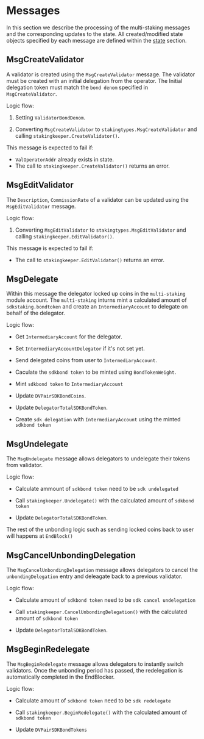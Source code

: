 <!--
order: 3
-->

# Messages

In this section we describe the processing of the multi-staking messages and the corresponding updates to the state. 
All created/modified state objects specified by each message are defined within the [state](./02_state.md) section.

## MsgCreateValidator

A validator is created using the `MsgCreateValidator` message.
The validator must be created with an initial delegation from the operator. 
The Initial delegation token must match the `bond denom` specified in `MsgCreateValidator`.

Logic flow:

1. Setting `ValidatorBondDenom`.

2. Converting `MsgCreateValidator` to `stakingtypes.MsgCreateValidator` and
calling `stakingkeeper.CreateValidator()`.

This message is expected to fail if:

* `ValOperatorAddr` already exists in state.
* The call to `stakingkeeper.CreateValidator()` returns an error.

## MsgEditValidator

The `Description`, `CommissionRate` of a validator can be updated using the
`MsgEditValidator` message.

Logic flow:

1. Converting `MsgEditValidator` to `stakingtypes.MsgEditValidator` and
calling `stakingkeeper.EditValidator()`.

This message is expected to fail if:

* The call to `stakingkeeper.EditValidator()` returns an error.

## MsgDelegate

Within this message the delegator locked up coins in the `multi-staking` module account. 
The `multi-staking` inturns mint a calculated amount of `sdkstaking.bondtoken` and
create an `IntermediaryAccount` to delegate on behalf of the delegator.

Logic flow:

* Get `IntermediaryAccount` for the delegator.

* Set `IntermediaryAccountDelegator` if it's not set yet.

* Send delegated coins from user to `IntermediaryAccount`.

* Caculate the `sdkbond token` to be minted using `BondTokenWeight`.

* Mint `sdkbond token` to `IntermediaryAccount`

* Update `DVPairSDKBondCoins`.

* Update `DelegatorTotalSDKBondToken`.

* Create `sdk delegation` with `IntermediaryAccount` using the minted `sdkbond token`

## MsgUndelegate

The `MsgUndelegate` message allows delegators to undelegate their tokens from
validator.

Logic flow:

* Calculate ammount of `sdkbond token` need to be `sdk undelegated`

* Call `stakingkeeper.Undelegate()` with the calculated amount of `sdkbond token`

* Update `DelegatorTotalSDKBondToken`.

The rest of the unbonding logic such as sending locked coins back to user will happens at `EndBlock()`

## MsgCancelUnbondingDelegation 

The `MsgCancelUnbondingDelegation` message allows delegators to cancel the `unbondingDelegation` entry and deleagate back to a previous validator.

Logic flow:

* Calculate amount of `sdkbond token` need to be `sdk cancel undelegation`

* Call `stakingkeeper.CancelUnbondingDelegation()` with the calculated amount of `sdkbond token`

* Update `DelegatorTotalSDKBondToken`.

## MsgBeginRedelegate

The `MsgBeginRedelegate` message allows delegators to instantly switch validators. Once
the unbonding period has passed, the redelegation is automatically completed in
the EndBlocker.

Logic flow:

* Calculate amount of `sdkbond token` need to be `sdk redelegate`

* Call `stakingkeeper.BeginRedelegate()` with the calculated amount of `sdkbond token`

* Update `DVPairSDKBondTokens`